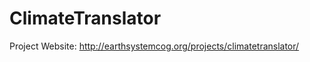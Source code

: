 ClimateTranslator
=================

Project Website: http://earthsystemcog.org/projects/climatetranslator/
